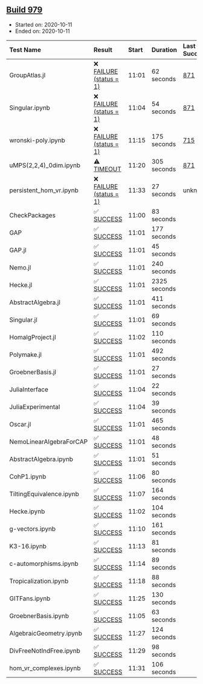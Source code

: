 ## [Build 979](https://oscarci.mathematik.uni-kl.de/job/oscar-stable/979/)

* Started on: 2020-10-11
* Ended on: 2020-10-11

| Test Name    | Result | Start | Duration | Last Success | First Failure |
|:-------------|:-------|:------|:---------|:-------------|:--------------|
| GroupAtlas.jl | ❌ [FAILURE (status = 1)](https://oscarci.mathematik.uni-kl.de/job/oscar-stable/979/artifact/logs/build-979/GroupAtlas.jl.log) | 11:01 | 62 seconds | [871](https://oscarci.mathematik.uni-kl.de/job/oscar-stable/871/) | [872](https://oscarci.mathematik.uni-kl.de/job/oscar-stable/872/) |
| Singular.ipynb | ❌ [FAILURE (status = 1)](https://oscarci.mathematik.uni-kl.de/job/oscar-stable/979/artifact/logs/build-979/Singular.ipynb.log) | 11:04 | 54 seconds | [871](https://oscarci.mathematik.uni-kl.de/job/oscar-stable/871/) | [872](https://oscarci.mathematik.uni-kl.de/job/oscar-stable/872/) |
| wronski-poly.ipynb | ❌ [FAILURE (status = 1)](https://oscarci.mathematik.uni-kl.de/job/oscar-stable/979/artifact/logs/build-979/wronski-poly.ipynb.log) | 11:15 | 175 seconds | [715](https://oscarci.mathematik.uni-kl.de/job/oscar-stable/715/) | [716](https://oscarci.mathematik.uni-kl.de/job/oscar-stable/716/) |
| uMPS(2,2,4)_0dim.ipynb | ⚠ [TIMEOUT](https://oscarci.mathematik.uni-kl.de/job/oscar-stable/979/artifact/logs/build-979/uMPS-2-2-4-_0dim.ipynb.log) | 11:20 | 305 seconds | [871](https://oscarci.mathematik.uni-kl.de/job/oscar-stable/871/) | [872](https://oscarci.mathematik.uni-kl.de/job/oscar-stable/872/) |
| persistent_hom_vr.ipynb | ❌ [FAILURE (status = 1)](https://oscarci.mathematik.uni-kl.de/job/oscar-stable/979/artifact/logs/build-979/persistent_hom_vr.ipynb.log) | 11:33 | 27 seconds | unknown | unknown |
| CheckPackages | ✅ [SUCCESS](https://oscarci.mathematik.uni-kl.de/job/oscar-stable/979/artifact/logs/build-979/CheckPackages.log) | 11:00 | 83 seconds |  |  |
| GAP | ✅ [SUCCESS](https://oscarci.mathematik.uni-kl.de/job/oscar-stable/979/artifact/logs/build-979/GAP.log) | 11:01 | 177 seconds |  |  |
| GAP.jl | ✅ [SUCCESS](https://oscarci.mathematik.uni-kl.de/job/oscar-stable/979/artifact/logs/build-979/GAP.jl.log) | 11:01 | 45 seconds |  |  |
| Nemo.jl | ✅ [SUCCESS](https://oscarci.mathematik.uni-kl.de/job/oscar-stable/979/artifact/logs/build-979/Nemo.jl.log) | 11:01 | 240 seconds |  |  |
| Hecke.jl | ✅ [SUCCESS](https://oscarci.mathematik.uni-kl.de/job/oscar-stable/979/artifact/logs/build-979/Hecke.jl.log) | 11:01 | 2325 seconds |  |  |
| AbstractAlgebra.jl | ✅ [SUCCESS](https://oscarci.mathematik.uni-kl.de/job/oscar-stable/979/artifact/logs/build-979/AbstractAlgebra.jl.log) | 11:01 | 411 seconds |  |  |
| Singular.jl | ✅ [SUCCESS](https://oscarci.mathematik.uni-kl.de/job/oscar-stable/979/artifact/logs/build-979/Singular.jl.log) | 11:01 | 69 seconds |  |  |
| HomalgProject.jl | ✅ [SUCCESS](https://oscarci.mathematik.uni-kl.de/job/oscar-stable/979/artifact/logs/build-979/HomalgProject.jl.log) | 11:02 | 110 seconds |  |  |
| Polymake.jl | ✅ [SUCCESS](https://oscarci.mathematik.uni-kl.de/job/oscar-stable/979/artifact/logs/build-979/Polymake.jl.log) | 11:01 | 492 seconds |  |  |
| GroebnerBasis.jl | ✅ [SUCCESS](https://oscarci.mathematik.uni-kl.de/job/oscar-stable/979/artifact/logs/build-979/GroebnerBasis.jl.log) | 11:01 | 27 seconds |  |  |
| JuliaInterface | ✅ [SUCCESS](https://oscarci.mathematik.uni-kl.de/job/oscar-stable/979/artifact/logs/build-979/JuliaInterface.log) | 11:04 | 22 seconds |  |  |
| JuliaExperimental | ✅ [SUCCESS](https://oscarci.mathematik.uni-kl.de/job/oscar-stable/979/artifact/logs/build-979/JuliaExperimental.log) | 11:04 | 39 seconds |  |  |
| Oscar.jl | ✅ [SUCCESS](https://oscarci.mathematik.uni-kl.de/job/oscar-stable/979/artifact/logs/build-979/Oscar.jl.log) | 11:01 | 465 seconds |  |  |
| NemoLinearAlgebraForCAP | ✅ [SUCCESS](https://oscarci.mathematik.uni-kl.de/job/oscar-stable/979/artifact/logs/build-979/NemoLinearAlgebraForCAP.log) | 11:01 | 48 seconds |  |  |
| AbstractAlgebra.ipynb | ✅ [SUCCESS](https://oscarci.mathematik.uni-kl.de/job/oscar-stable/979/artifact/logs/build-979/AbstractAlgebra.ipynb.log) | 11:01 | 51 seconds |  |  |
| CohP1.ipynb | ✅ [SUCCESS](https://oscarci.mathematik.uni-kl.de/job/oscar-stable/979/artifact/logs/build-979/CohP1.ipynb.log) | 11:06 | 80 seconds |  |  |
| TiltingEquivalence.ipynb | ✅ [SUCCESS](https://oscarci.mathematik.uni-kl.de/job/oscar-stable/979/artifact/logs/build-979/TiltingEquivalence.ipynb.log) | 11:07 | 164 seconds |  |  |
| Hecke.ipynb | ✅ [SUCCESS](https://oscarci.mathematik.uni-kl.de/job/oscar-stable/979/artifact/logs/build-979/Hecke.ipynb.log) | 11:02 | 104 seconds |  |  |
| g-vectors.ipynb | ✅ [SUCCESS](https://oscarci.mathematik.uni-kl.de/job/oscar-stable/979/artifact/logs/build-979/g-vectors.ipynb.log) | 11:10 | 161 seconds |  |  |
| K3-16.ipynb | ✅ [SUCCESS](https://oscarci.mathematik.uni-kl.de/job/oscar-stable/979/artifact/logs/build-979/K3-16.ipynb.log) | 11:13 | 81 seconds |  |  |
| c-automorphisms.ipynb | ✅ [SUCCESS](https://oscarci.mathematik.uni-kl.de/job/oscar-stable/979/artifact/logs/build-979/c-automorphisms.ipynb.log) | 11:14 | 89 seconds |  |  |
| Tropicalization.ipynb | ✅ [SUCCESS](https://oscarci.mathematik.uni-kl.de/job/oscar-stable/979/artifact/logs/build-979/Tropicalization.ipynb.log) | 11:18 | 88 seconds |  |  |
| GITFans.ipynb | ✅ [SUCCESS](https://oscarci.mathematik.uni-kl.de/job/oscar-stable/979/artifact/logs/build-979/GITFans.ipynb.log) | 11:25 | 130 seconds |  |  |
| GroebnerBasis.ipynb | ✅ [SUCCESS](https://oscarci.mathematik.uni-kl.de/job/oscar-stable/979/artifact/logs/build-979/GroebnerBasis.ipynb.log) | 11:05 | 63 seconds |  |  |
| AlgebraicGeometry.ipynb | ✅ [SUCCESS](https://oscarci.mathematik.uni-kl.de/job/oscar-stable/979/artifact/logs/build-979/AlgebraicGeometry.ipynb.log) | 11:27 | 124 seconds |  |  |
| DivFreeNotIndFree.ipynb | ✅ [SUCCESS](https://oscarci.mathematik.uni-kl.de/job/oscar-stable/979/artifact/logs/build-979/DivFreeNotIndFree.ipynb.log) | 11:29 | 98 seconds |  |  |
| hom_vr_complexes.ipynb | ✅ [SUCCESS](https://oscarci.mathematik.uni-kl.de/job/oscar-stable/979/artifact/logs/build-979/hom_vr_complexes.ipynb.log) | 11:31 | 106 seconds |  |  |
